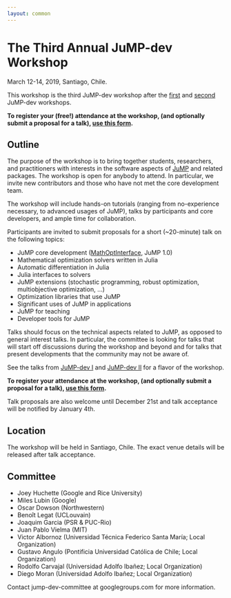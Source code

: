 ```yaml
---
layout: common
---
```


# The Third Annual JuMP-dev Workshop

March 12-14, 2019, Santiago, Chile.

This workshop is the third JuMP-dev workshop after the [first](/meetings/mit2017/)
and [second](/meetings/bordeaux2018/) JuMP-dev workshops.

**To register your (free!) attendance at the workshop, (and optionally submit a 
proposal for a talk), [use this form](https://goo.gl/forms/2nEljULHwC3zzcE13).**

## Outline

The purpose of the workshop is to bring together students,
researchers, and practitioners with interests in the software aspects of [JuMP](https://github.com/JuliaOpt/JuMP.jl)
and related packages. The workshop is open for anybody to attend. In particular,
we invite new contributors and those who have not met the core development team.

The workshop will include hands-on tutorials (ranging from no-experience
necessary, to advanced usages of JuMP), talks by participants and core
developers, and ample time for collaboration.

Participants are invited to submit proposals for a short (~20-minute) talk on the
following topics:

- JuMP core development ([MathOptInterface](https://github.com/JuliaOpt/MathOptInterface.jl), JuMP 1.0)
- Mathematical optimization solvers written in Julia 
- Automatic differentiation in Julia 
- Julia interfaces to solvers 
- JuMP extensions (stochastic programming, robust optimization, 
    multiobjective optimization, ...) 
- Optimization libraries that use JuMP 
- Significant uses of JuMP in applications 
- JuMP for teaching 
- Developer tools for JuMP

Talks should focus on the technical aspects related to JuMP, as opposed to
general interest talks. In particular, the committee is looking for talks that
will start off discussions during the workshop and beyond and for talks that
present developments that the community may not be aware of.

See the talks from [JuMP-dev I](https://www.youtube.com/watch?v=esOe5saQRKY&list=PLzK_rUGmc3o6EwPOCUCvBAbMJeYBS8PyY)
and [JuMP-dev II](https://www.youtube.com/playlist?list=PLP8iPy9hna6RJUxzYlWENcs9yf-CRoDvD)
for a flavor of the workshop.

**To register your attendance at the workshop, (and optionally submit a proposal
for a talk), [use this form](https://goo.gl/forms/2nEljULHwC3zzcE13).**

Talk proposals are also welcome until December 21st and talk acceptance will
be notified by January 4th. 

## Location

The workshop will be held in Santiago, Chile. The exact venue details will be
released after talk acceptance.

## Committee

- Joey Huchette (Google and Rice University)
- Miles Lubin (Google)
- Oscar Dowson (Northwestern)
- Benoît Legat (UCLouvain)
- Joaquim Garcia (PSR & PUC-Rio)
- Juan Pablo Vielma (MIT)
- Victor Albornoz (Universidad Técnica Federico Santa María; Local Organization)
- Gustavo Angulo (Pontificia Universidad Católica de Chile; Local Organization)
- Rodolfo Carvajal (Universidad Adolfo Ibañez; Local Organization)
- Diego Moran (Universidad Adolfo Ibañez; Local Organization)

Contact jump-dev-committee at googlegroups.com for more information.
